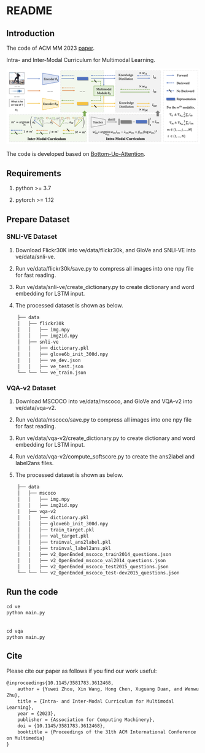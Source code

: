 # README


## Introduction

The code of ACM MM 2023 [paper](https://dl.acm.org/doi/pdf/10.1145/3581783.3612468).

Intra- and Inter-Modal Curriculum for Multimodal Learning.

<img src="docs/framework.png">

The code is developed based on [Bottom-Up-Attention](https://github.com/hengyuan-hu/bottom-up-attention-vqa).


## Requirements

1. python >= 3.7

2. pytorch >= 1.12


## Prepare Dataset

### SNLI-VE Dataset

1. Download Flickr30K into ve/data/flickr30k, and GloVe and SNLI-VE into ve/data/snli-ve.

2. Run ve/data/flickr30k/save.py to compress all images into one npy file for fast reading.

3. Run ve/data/snli-ve/create_dictionary.py to create dictionary and word embedding for LSTM input.

4. The processed dataset is shown as below.


```
    ├── data
    │   ├── flickr30k
    │   │   ├── img.npy
    │   │   ├── img2id.npy 
    │   ├── snli-ve
    │   │   ├── dictionary.pkl
    │   │   ├── glove6b_init_300d.npy
    │   │   ├── ve_dev.json
    │   │   ├── ve_test.json
    └── └── └── ve_train.json
```

### VQA-v2 Dataset

1. Download MSCOCO into ve/data/mscoco, and GloVe and VQA-v2 into ve/data/vqa-v2.

2. Run ve/data/mscoco/save.py to compress all images into one npy file for fast reading.

3. Run ve/data/vqa-v2/create_dictionary.py to create dictionary and word embedding for LSTM input.

4. Run ve/data/vqa-v2/compute_softscore.py to create the ans2label and label2ans files.

5. The processed dataset is shown as below.


```
    ├── data
    │   ├── mscoco
    │   │   ├── img.npy
    │   │   ├── img2id.npy 
    │   ├── vqa-v2
    │   │   ├── dictionary.pkl
    │   │   ├── glove6b_init_300d.npy
    │   │   ├── train_target.pkl
    │   │   ├── val_target.pkl
    │   │   ├── trainval_ans2label.pkl
    │   │   ├── trainval_label2ans.pkl
    │   │   ├── v2_OpenEnded_mscoco_train2014_questions.json
    │   │   ├── v2_OpenEnded_mscoco_val2014_questions.json
    │   │   ├── v2_OpenEnded_mscoco_test2015_questions.json
    └── └── └── v2_OpenEnded_mscoco_test-dev2015_questions.json
```

## Run the code

```
cd ve
python main.py


cd vqa
python main.py
```


## Cite

Please cite our paper as follows if you find our work useful:

```
@inproceedings{10.1145/3581783.3612468,
    author = {Yuwei Zhou, Xin Wang, Hong Chen, Xuguang Duan, and Wenwu Zhu},
    title = {Intra- and Inter-Modal Curriculum for Multimodal Learning},
    year = {2023},
    publisher = {Association for Computing Machinery},
    doi = {10.1145/3581783.3612468},
    booktitle = {Proceedings of the 31th ACM International Conference on Multimedia}
}
```